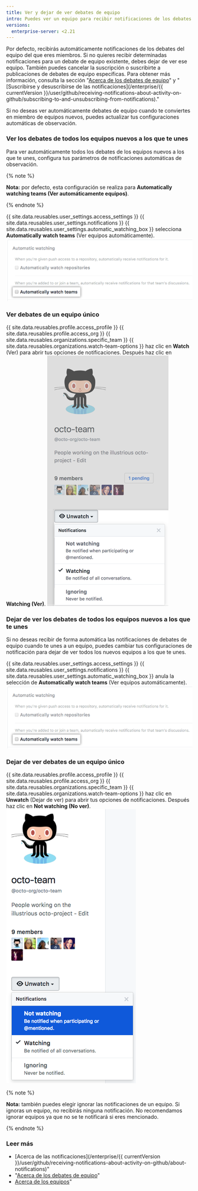 ```yaml
---
title: Ver y dejar de ver debates de equipo
intro: Puedes ver un equipo para recibir notificaciones de los debates del equipo. Puedes dejar de ver un equipo si ya no quieres recibir notificaciones de los debates de ese equipo.
versions:
  enterprise-server: <2.21
---
```


Por defecto, recibirás automáticamente notificaciones de los debates del equipo del que eres miembros. Si no quieres recibir determinadas notificaciones para un debate de equipo existente, debes dejar de ver ese equipo. También puedes cancelar la suscripción o suscribirte a publicaciones de debates de equipo específicas. Para obtener más información, consulta la sección "[Acerca de los debates de equipo](/articles/about-team-discussions)" y "[Suscribirse y desuscribirse de las notificaciones](/enterprise/{{ currentVersion }}/user/github/receiving-notifications-about-activity-on-github/subscribing-to-and-unsubscribing-from-notifications)."

Si no deseas ver automáticamente debates de equipo cuando te conviertes en miembro de equipos nuevos, puedes actualizar tus configuraciones automáticas de observación.

### Ver los debates de todos los equipos nuevos a los que te unes

Para ver automáticamente todos los debates de los equipos nuevos a los que te unes, configura tus parámetros de notificaciones automáticas de observación.

{% note %}

**Nota:** por defecto, esta configuración se realiza para **Automatically watching teams (Ver automáticamente equipos)**.

{% endnote %}

{{ site.data.reusables.user_settings.access_settings }}
{{ site.data.reusables.user_settings.notifications }}
{{ site.data.reusables.user_settings.automatic_watching_box }} selecciona **Automatically watch teams** (Ver equipos automáticamente). ![Casilla de verificación para ver automáticamente equipos](/assets/images/help/notifications/automatic-team-discussions-watching.png)

### Ver debates de un equipo único

{{ site.data.reusables.profile.access_profile }}
{{ site.data.reusables.profile.access_org }}
{{ site.data.reusables.organizations.specific_team }}
{{ site.data.reusables.organizations.watch-team-options }} haz clic en **Watch** (Ver) para abrir tus opciones de notificaciones. Después haz clic en **Watching (Ver)**. ![Ver opciones en un menú desplegable para un equipo específico](/assets/images/help/notifications/specific-team-watch-options.png)

### Dejar de ver los debates de todos los equipos nuevos a los que te unes

Si no deseas recibir de forma automática las notificaciones de debates de equipo cuando te unes a un equipo, puedes cambiar tus configuraciones de notificación para dejar de ver todos los nuevos equipos a los que te unes.

{{ site.data.reusables.user_settings.access_settings }}
{{ site.data.reusables.user_settings.notifications }}
{{ site.data.reusables.user_settings.automatic_watching_box }} anula la selección de **Automatically watch teams** (Ver equipos automáticamente). ![Configuración para ver automáticamente equipos seleccionada por defecto](/assets/images/help/notifications/automatic-team-discussions-watching.png)

### Dejar de ver debates de un equipo único

{{ site.data.reusables.profile.access_profile }}
{{ site.data.reusables.profile.access_org }}
{{ site.data.reusables.organizations.specific_team }}
{{ site.data.reusables.organizations.watch-team-options }} haz clic en **Unwatch** (Dejar de ver) para abrir tus opciones de notificaciones. Después haz clic en **Not watching (No ver)**. ![Ver opciones en un menú desplegable para un equipo específico](/assets/images/help/notifications/specific-team-unwatch.png)

{% note %}

**Nota:** también puedes elegir ignorar las notificaciones de un equipo. Si ignoras un equipo, no recibirás ninguna notificación. No recomendamos ignorar equipos ya que no se te notificará si eres mencionado.

{% endnote %}

### Leer más

- [Acerca de las notificaciones](/enterprise/{{ currentVersion }}/user/github/receiving-notifications-about-activity-on-github/about-notifications)"
- "[Acerca de los debates de equipo](/articles/about-team-discussions)"
- [Acerca de los equipos](/articles/about-teams)"
